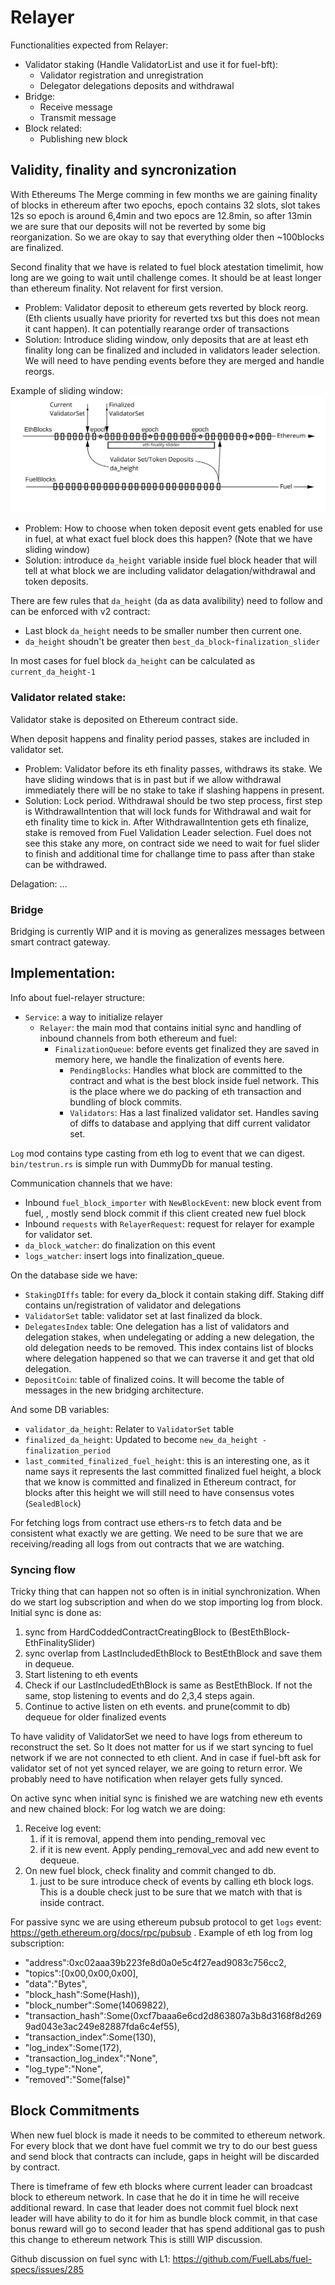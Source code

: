 

# Relayer

Functionalities expected from Relayer:

* Validator staking (Handle ValidatorList and use it for fuel-bft):
    * Validator registration and unregistration
    * Delegator delegations deposits and withdrawal
* Bridge:
    * Receive message
    * Transmit message
* Block related:
    * Publishing new block

## Validity, finality and syncronization

With Ethereums The Merge comming in few months we are gaining finality of blocks in ethereum after two epochs, epoch contains 32 slots, slot takes 12s so epoch is around 6,4min and two epocs are 12.8min, so after 13min we are sure that our deposits will not be reverted by some big reorganization. So we are okay to say that everything older then ~100blocks are finalized.

Second finality that we have is related to fuel block atestation timelimit, how long are we going to wait until challenge comes. It should be at least longer than ethereum finality. Not relavent for first version.

- Problem: Validator deposit to ethereum gets reverted by block reorg. (Eth clients usually have priority for reverted txs but this does not mean it cant happen). It can potentially rearange order of transactions
- Solution: Introduce sliding window, only deposits that are at least eth finality long can be finalized and included in validators leader selection. We will need to have pending events before they are merged and handle reorgs.

Example of sliding window:
![Sliding Window](../docs/diagrams/fuel_v2_relayer_sliding_window.jpg)

- Problem: How to choose when token deposit event gets enabled for use in fuel, at what exact fuel block does this happen? (Note that we have sliding window)
- Solution: introduce `da_height` variable inside fuel block header that will tell at what block we are including validator delagation/withdrawal and token deposits. 

There are few rules that `da_height` (da as data avalibility) need to follow and can be enforced with v2 contract:
* Last block `da_height` needs to be smaller number then current one.
* `da_height` shoudn't be greater then `best_da_block`-`finalization_slider`

In most cases for fuel block `da_height` can be calculated as `current_da_height-1`

### Validator related stake:
Validator stake is deposited on Ethereum contract side.

When deposit happens and finality period passes, stakes are included in validator set.

- Problem: Validator before its eth finality passes, withdraws its stake. We have sliding windows that is in past but if we allow withdrawal immediately there will be no stake to take if slashing happens in present.
- Solution: Lock period. Withdrawal should be two step process, first step is WithdrawalIntention that will lock funds for Withdrawal and wait for eth finality time to kick in. After WithdrawalIntention gets eth finalize, stake is removed from Fuel Validation Leader selection. Fuel does not see this stake any more, on contract side we need to wait for fuel slider to finish and additional time for challange time to pass after than stake can be withdrawed.

Delagation: ...

### Bridge

Bridging is currently WIP and it is moving as generalizes messages between smart contract gateway.

## Implementation:

Info about fuel-relayer structure:
* `Service`: a way to initialize relayer
  * `Relayer`: the main mod that contains initial sync and handling of inbound channels from both ethereum and fuel:
    * `FinalizationQueue`: before events get finalized they are saved in memory here, we handle the finalization of events here.
      * `PendingBlocks`: Handles what block are committed to the contract and what is the best block inside fuel network. This is the place where we do packing of eth transaction and bundling of block commits.
      *  `Validators`:  Has a last finalized validator set. Handles saving of diffs to database and applying that diff current validator set.

`Log` mod contains type casting from eth log to event that we can digest. `bin/testrun.rs` is simple run with DummyDb for manual testing.

Communication channels that we have:
* Inbound `fuel_block_importer` with `NewBlockEvent`: new block event from fuel, , mostly send block commit if this client created new fuel block
* Inbound `requests` with `RelayerRequest`: request for relayer for example for validator set.
* `da_block_watcher`: do finalization on this event
* `logs_watcher`: insert logs into finalization_queue.

On the database side we have:
* `StakingDIffs` table: for every da_block it contain staking diff. Staking diff contains un/registration of validator and delegations
* `ValidatorSet` table: validator set at last finalized da block. 
* `DelegatesIndex` table: One delegation has a list of validators and delegation stakes, when undelegating or adding a new delegation, the old delegation needs to be removed. This index contains list of blocks where delegation happened so that we can traverse it and get that old delegation. 
* `DepositCoin`: table of finalized coins. It will become the table of messages in the new bridging architecture.

And some DB variables:
* `validator_da_height`: Relater to `ValidatorSet` table
* `finalized_da_height`:  Updated to become `new_da_height - finalization_period`
* `last_commited_finalized_fuel_height`: this is an interesting one, as it name says it represents the last committed finalized fuel height, a block that we know is committed and finalized in Ethereum contract, for blocks after this height we will still need to have consensus votes (`SealedBlock`)

For fetching logs from contract use ethers-rs to fetch data and be consistent what exactly we are getting. We need to be sure that we are receiving/reading all logs from out contracts that we are watching.

### Syncing flow

Tricky thing that can happen not so often is in initial synchronization. When do we start log subscription and when do we stop importing log from block. Initial sync is done as:
1. sync from HardCoddedContractCreatingBlock to (BestEthBlock-EthFinalitySlider)
2. sync overlap from LastIncludedEthBlock to BestEthBlock and save them in dequeue.
3. Start listening to eth events
4. Check if our LastIncludedEthBlock is same as BestEthBlock.
  If not the same, stop listening to events and do 2,3,4 steps again.
7. Continue to active listen on eth events. and prune(commit to db) dequeue for older finalized events

To have validity of ValidatorSet we need to have logs from ethereum to reconstruct the set. So It does not matter for us if we start syncing to fuel network if we are not connected to eth client. And in case if fuel-bft ask for validator set of not yet synced relayer, we are going to return error. We probably need to have notification when relayer gets fully synced.

On active sync when initial sync is finished we are watching new eth events and new chained block:
For log watch we are doing:
1. Receive log event:
    1. if it is removal, append them into pending_removal vec
    2. if it is new event. Apply pending_removal_vec and add new event to dequeue.
2. On new fuel block, check finality and commit changed to db.
     1. just to be sure introduce check of events by calling eth block logs. This is a double check just to be sure that we match with that is inside contract.

For passive sync we are using ethereum pubsub protocol to get `logs` event: https://geth.ethereum.org/docs/rpc/pubsub . Example of eth log from log subscription:
* "address":0xc02aaa39b223fe8d0a0e5c4f27ead9083c756cc2,
* "topics":[0x00,0x00,0x00],
* "data":"Bytes",
* "block_hash":Some(Hash)),
* "block_number":Some(14069822),
* "transaction_hash":Some(0xcf7baaa6e6cd2d863807a3b8d3168f8d2699ad043e3ac249e82887fda6c4ef55),
* "transaction_index":Some(130),
* "log_index":Some(172),
* "transaction_log_index":"None",
* "log_type":"None",
* "removed":"Some(false)"

## Block Commitments

When new fuel block is made it needs to be commited to ethereum network.
For every block that we dont have fuel commit we try to do our best guess and send block that contracts can include, gaps in height will be discarded by contract.

There is timeframe of few eth blocks where current leader can broadcast block to ethereum network. In case that he do it in time he will receive additional reward. In case that leader does not commit fuel block next leader will have ability to do it for him as bundle block commit, in that case bonus reward will go to second leader that has spend additional gas to push this change to ethereum network This is stilll WIP discussion.

Github discussion on fuel sync with L1: https://github.com/FuelLabs/fuel-specs/issues/285


